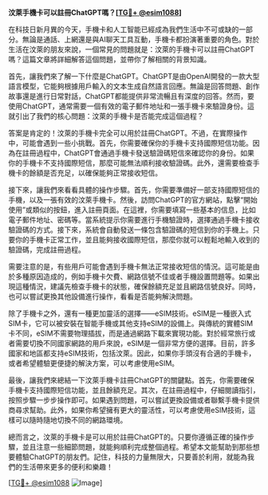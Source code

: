 **汶萊手機卡可以註冊ChatGPT嗎？[[TG💪+ @esim1088](https://t.me/s/esim1088)]**

在科技日新月異的今天，手機卡和人工智能已經成為我們生活中不可或缺的一部分。無論是通話、上網還是與AI聊天工具互動，手機卡都扮演著重要的角色。對於生活在汶萊的朋友來說，一個常見的問題就是：汶萊的手機卡可以註冊ChatGPT嗎？這篇文章將詳細解答這個問題，並帶你了解相關的背景知識。

首先，讓我們來了解一下什麼是ChatGPT。ChatGPT是由OpenAI開發的一款大型語言模型，它能夠根據用戶輸入的文本生成自然語言回應。無論是回答問題、創作故事還是進行日常對話，ChatGPT都能提供非常流暢且有深度的回答。然而，要使用ChatGPT，通常需要一個有效的電子郵件地址和一張手機卡來驗證身份。這就引出了我們的核心問題：汶萊的手機卡是否能完成這個過程？

答案是肯定的！汶萊的手機卡完全可以用於註冊ChatGPT。不過，在實際操作中，可能會遇到一些小挑戰。首先，你需要確保你的手機卡支持國際短信功能。因為在註冊過程中，ChatGPT會通過手機卡發送驗證碼短信來確認你的身份。如果你的手機卡不支持國際短信，那麼可能無法順利接收驗證碼。此外，還需要檢查手機卡的餘額是否充足，以確保能夠正常接收短信。

接下來，讓我們來看看具體的操作步驟。首先，你需要準備好一部支持國際短信的手機，以及一張有效的汶萊手機卡。然後，訪問ChatGPT的官方網站，點擊“開始使用”或類似的按鈕，進入註冊頁面。在這裡，你需要填寫一些基本的信息，比如電子郵件地址、密碼等。當系統提示你需要進行手機驗證時，選擇通過手機卡接收驗證碼的方式。接下來，系統會自動發送一條包含驗證碼的短信到你的手機上。只要你的手機卡正常工作，並且能夠接收國際短信，那麼你就可以輕鬆地輸入收到的驗證碼，完成註冊過程。

需要注意的是，有些用戶可能會遇到手機卡無法正常接收短信的情況。這可能是由於多種原因造成的，例如手機卡欠費、網路信號不佳或者手機設置問題等。如果出現這種情況，建議先檢查手機卡的狀態，確保餘額充足並且網路信號良好。同時，也可以嘗試更換其他設備進行操作，看看是否能夠解決問題。

除了手機卡之外，還有一種更加靈活的選擇——eSIM技術。eSIM是一種嵌入式SIM卡，它可以被安裝在智能手機或其他支持eSIM的設備上。與傳統的實體SIM卡不同，eSIM不需要物理插拔，而是通過網路下載來實現功能。對於經常旅行或者需要切換不同國家網路的用戶來說，eSIM是一個非常方便的選擇。目前，許多國家和地區都支持eSIM技術，包括汶萊。因此，如果你手頭沒有合適的手機卡，或者希望體驗更便捷的解決方案，可以考慮使用eSIM。

最後，讓我們來總結一下汶萊手機卡註冊ChatGPT的關鍵點。首先，你需要確保手機卡支持國際短信功能，並且餘額充足。其次，在註冊過程中，仔細閱讀指引，按照步驟一步步操作即可。如果遇到問題，可以嘗試更換設備或者聯繫手機卡提供商尋求幫助。此外，如果你希望擁有更大的靈活性，可以考慮使用eSIM技術，這樣可以隨時隨地切換不同的網路環境。

總而言之，汶萊的手機卡是可以用於註冊ChatGPT的。只要你遵循正確的操作步驟，並且注意一些細節問題，就能夠順利完成整個過程。希望本文能幫助到那些想要體驗ChatGPT的朋友們。記住，科技的力量無限大，只要善於利用，就能為我們的生活帶來更多的便利和樂趣！

[[TG💪+ @esim1088](https://t.me/s/esim1088) ![Image](https://i.postimg.cc/4NQfJmqS/Snipaste-2025-05-13-00-14-12.png)]